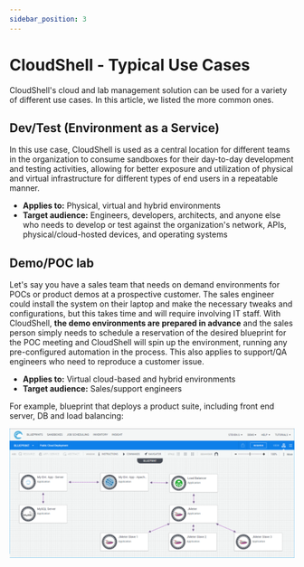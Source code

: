 ```yaml
---
sidebar_position: 3
---
```


CloudShell - Typical Use Cases
==============================

CloudShell's cloud and lab management solution can be used for a variety of different use cases. In this article, we listed the more common ones.

Dev/Test (Environment as a Service)
-----------------------------------

In this use case, CloudShell is used as a central location for different teams in the organization to consume sandboxes for their day-to-day development and testing activities, allowing for better exposure and utilization of physical and virtual infrastructure for different types of end users in a repeatable manner.

*   **Applies to:** Physical, virtual and hybrid environments
*   **Target audience:** Engineers, developers, architects, and anyone else who needs to develop or test against the organization's network, APIs, physical/cloud-hosted devices, and operating systems

Demo/POC lab
------------

Let's say you have a sales team that needs on demand environments for POCs or product demos at a prospective customer. The sales engineer could install the system on their laptop and make the necessary tweaks and configurations, but this takes time and will require involving IT staff. With CloudShell, **the demo environments are prepared in advance** and the sales person simply needs to schedule a reservation of the desired blueprint for the POC meeting and CloudShell will spin up the environment, running any pre-configured automation in the process. This also applies to support/QA engineers who need to reproduce a customer issue.

*   **Applies to:** Virtual cloud-based and hybrid environments
*   **Target audience:** Sales/support engineers

For example, blueprint that deploys a product suite, including front end server, DB and load balancing:

![Use Case example](/img/UseCasesDemoLab.png)